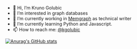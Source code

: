 - 👋 Hi, I’m Kruno Golubic
- 👀 I’m interested in graph databases
- 🔭 I’m currently working in [Memgraph](https://memgraph.com/) as technical writer
- 🌱 I’m currently learning Python and Javascript.
- 📫 How to reach me: [@kgolubic](https://twitter.com/kgolubic)

[![Anurag's GitHub stats](https://github-readme-stats.vercel.app/api?username=kgolubic)](https://github.com/anuraghazra/github-readme-stats)

<!---
kgolubic/kgolubic is a ✨ special ✨ repository because its `README.md` (this file) appears on your GitHub profile.
You can click the Preview link to take a look at your changes.
--->
